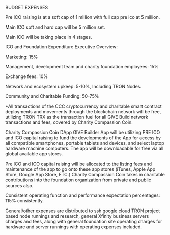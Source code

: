 BUDGET EXPENSES

Pre ICO raising is at a soft cap of 1 million with full cap pre ico at 5 million.

Main ICO soft and hard cap will be 5 million set. 

Main ICO will be taking place in 4 stages.

ICO and Foundation Expenditure Executive Overview:

Marketing: 15%

Management, development team and charity foundation employees: 15%

Exchange fees: 10%

Network and ecosystem upkeep: 5-10%, Including TRON Nodes.

Community and Charitable Funding: 50-75% 

*All transactions of the CCC cryptocurrency and charitable smart contract deployments and movements through the blockchain network will be free, utilizing TRON TRX as the transaction fuel for all GIVE Build network transactions and fees, covered by Charity Compassion Coin.

Charity Compassion Coin DApp GIVE Builder App will be utilizing PRE ICO and ICO capital raising to fund the developments of the App for access by all compatible smartphones, portable tablets and devices, and select laptop hardware machine computers. The app will be downloadable for free via all global available app stores. 

Pre ICO and ICO capital raising will be allocated to the listing fees and maintenance of the app to go onto these app stores (iTunes, Apple App Store, Google App Store, ETC.) Charity Compassion Coin takes in charitable contributions into the foundation organization from private and public sources also.

Consistent operating function and performance expectation percentages: 115% consistently.

General/other expenses are distributed to ssh google cloud TRON project based node runnings and research, general Xfinity business servers charges and fees, along with general foundation site operating charges for hardware and server runnings with operating expenses included.
